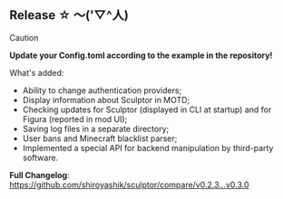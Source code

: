 ## Release ☆ ～('▽^人)

> [!CAUTION]
> **Update your Config.toml according to the example in the repository!**

What's added:
- Ability to change authentication providers;
- Display information about Sculptor in MOTD;
- Checking updates for Sculptor (displayed in CLI at startup) and for Figura (reported in mod UI);
- Saving log files in a separate directory;
- User bans and Minecraft blacklist parser;
- Implemented a special API for backend manipulation by third-party software.

**Full Changelog**: https://github.com/shiroyashik/sculptor/compare/v0.2.3...v0.3.0